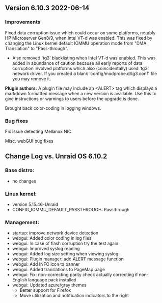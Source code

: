 ## Version 6.10.3 2022-06-14


### Improvements

Fixed data corruption issue which could occur on some platforms, notably HP Microserver Gen8/9, when Intel VT-d was enabled.
This was fixed by changing the Linux kernel default IOMMU operation mode from "DMA Translation" to "Pass-through".

- Also removed 'tg3' blacklisting when Intel VT-d was enabled. This was added in abundance of caution because all early
reports of data corruption involved platforms which also (coincidentally) used 'tg3' network driver. If you created a
blank 'config/modprobe.d/tg3.conf' file you may remove it.

**Plugin authors:** A plugin file may include an \<ALERT\> tag which displays a markdown formatted message when a new version is available.
Use this to give instructions or warnings to users before the upgrade is done.

Brought back color-coding in logging windows.

### Bug fixes

Fix issue detecting Mellanox NIC.

Misc. webGUI bug fixes

## Change Log vs. Unraid OS 6.10.2

### Base distro:

- no changes

### Linux kernel:

- version 5.15.46-Unraid
- CONFIG_IOMMU_DEFAULT_PASSTHROUGH: Passthrough

### Management:

- startup: improve network device detection
- webgui: Added color coding in log files
- webgui: In case of flash corruption try the test again
- webgui: Improved syslog reading
- webgui: Added log size setting when viewing syslog
- webgui: Plugin manager: add ALERT message function
- webgui: Add INFO icon to banner
- webgui: Added translations to PageMap page
- webgui: Fix: non-correcting parity check actually correcting if non-English language pack installed
- webgui: Updated azure/gray themes
  - Better support for Firefox
  - Move utilization and notification indicators to the right